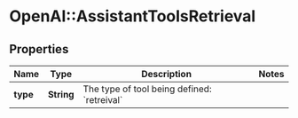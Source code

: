 # OpenAI::AssistantToolsRetrieval

## Properties
Name | Type | Description | Notes
------------ | ------------- | ------------- | -------------
**type** | **String** | The type of tool being defined: &#x60;retreival&#x60; | 

